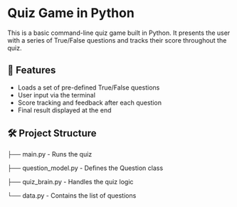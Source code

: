 # Quiz Game in Python

This is a basic command-line quiz game built in Python. It presents the user with a series of True/False questions and tracks their score throughout the quiz.

## 📌 Features
- Loads a set of pre-defined True/False questions
- User input via the terminal
- Score tracking and feedback after each question
- Final result displayed at the end

## 🛠️ Project Structure
├── main.py - Runs the quiz

├── question_model.py - Defines the Question class

├── quiz_brain.py - Handles the quiz logic

└── data.py - Contains the list of questions
